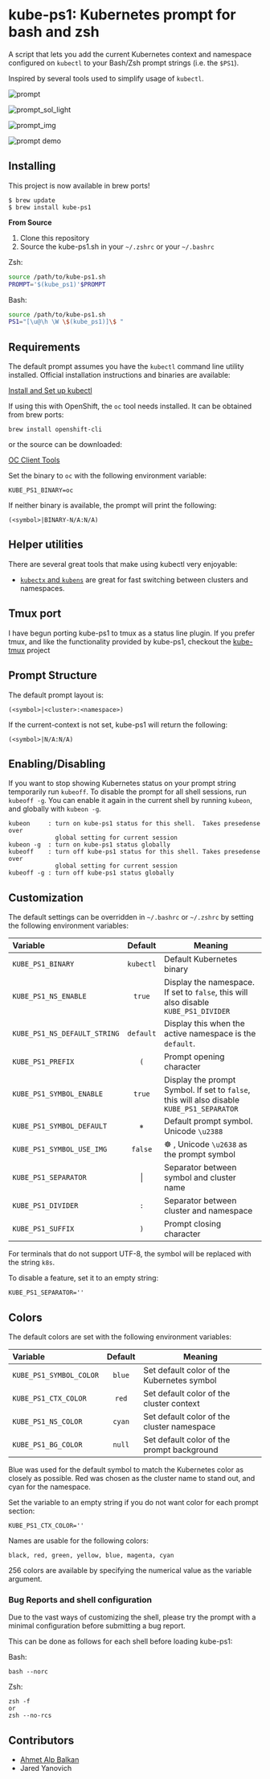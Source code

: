 kube-ps1: Kubernetes prompt for bash and zsh
============================================

A script that lets you add the current Kubernetes context and namespace configured on `kubectl` to your Bash/Zsh prompt strings (i.e. the `$PS1`).

Inspired by several tools used to simplify usage of `kubectl`.

![prompt](img/screenshot2.png)

![prompt_sol_light](img/screenshot-sol-light.png)

![prompt_img](img/screenshot-img.png)

![prompt demo](img/kube-ps1.gif)

Installing
----------

This project is now available in brew ports!

```
$ brew update
$ brew install kube-ps1
```

**From Source**

1.	Clone this repository
2.	Source the kube-ps1.sh in your `~/.zshrc` or your `~/.bashrc`

Zsh:

```sh
source /path/to/kube-ps1.sh
PROMPT='$(kube_ps1)'$PROMPT
```

Bash:

```sh
source /path/to/kube-ps1.sh
PS1="[\u@\h \W \$(kube_ps1)]\$ "
```

Requirements
------------

The default prompt assumes you have the `kubectl` command line utility installed. Official installation instructions and binaries are available:

[Install and Set up kubectl](https://kubernetes.io/docs/tasks/tools/install-kubectl/)

If using this with OpenShift, the `oc` tool needs installed. It can be obtained from brew ports:

```
brew install openshift-cli
```

or the source can be downloaded:

[OC Client Tools](https://www.openshift.org/download.html)

Set the binary to `oc` with the following environment variable:

```
KUBE_PS1_BINARY=oc
```

If neither binary is available, the prompt will print the following:

```
(<symbol>|BINARY-N/A:N/A)
```

Helper utilities
----------------

There are several great tools that make using kubectl very enjoyable:

-	[`kubectx` and `kubens`](https://github.com/ahmetb/kubectx) are great for fast switching between clusters and namespaces.

Tmux port
---------

I have begun porting kube-ps1 to tmux as a status line plugin. If you prefer tmux, and like the functionality provided by kube-ps1, checkout the [kube-tmux](https://github.com/jonmosco/kube-tmux) project

Prompt Structure
----------------

The default prompt layout is:

```
(<symbol>|<cluster>:<namespace>)
```

If the current-context is not set, kube-ps1 will return the following:

```
(<symbol>|N/A:N/A)
```

Enabling/Disabling
------------------

If you want to stop showing Kubernetes status on your prompt string temporarily run `kubeoff`. To disable the prompt for all shell sessions, run `kubeoff -g`. You can enable it again in the current shell by running `kubeon`, and globally with `kubeon -g`.

```
kubeon     : turn on kube-ps1 status for this shell.  Takes presedense over
             global setting for current session
kubeon -g  : turn on kube-ps1 status globally
kubeoff    : turn off kube-ps1 status for this shell. Takes presedense over
             global setting for current session
kubeoff -g : turn off kube-ps1 status globally
```

Customization
-------------

The default settings can be overridden in `~/.bashrc` or `~/.zshrc` by setting the following environment variables:

| Variable                     | Default   | Meaning                                                                                   |
|:-----------------------------|:---------:|-------------------------------------------------------------------------------------------|
| `KUBE_PS1_BINARY`            | `kubectl` | Default Kubernetes binary                                                                 |
| `KUBE_PS1_NS_ENABLE`         |  `true`   | Display the namespace. If set to `false`, this will also disable `KUBE_PS1_DIVIDER`       |
| `KUBE_PS1_NS_DEFAULT_STRING` | `default` | Display this when the active namespace is the `default`.                                  |
| `KUBE_PS1_PREFIX`            |    `(`    | Prompt opening character                                                                  |
| `KUBE_PS1_SYMBOL_ENABLE`     |  `true`   | Display the prompt Symbol. If set to `false`, this will also disable `KUBE_PS1_SEPARATOR` |
| `KUBE_PS1_SYMBOL_DEFAULT`    |    `⎈`    | Default prompt symbol. Unicode `\u2388`                                                   |
| `KUBE_PS1_SYMBOL_USE_IMG`    |  `false`  | ☸️ , Unicode `\u2638` as the prompt symbol                                                 |
| `KUBE_PS1_SEPARATOR`         |  &#124;   | Separator between symbol and cluster name                                                 |
| `KUBE_PS1_DIVIDER`           |    `:`    | Separator between cluster and namespace                                                   |
| `KUBE_PS1_SUFFIX`            |    `)`    | Prompt closing character                                                                  |

For terminals that do not support UTF-8, the symbol will be replaced with the string `k8s`.

To disable a feature, set it to an empty string:

```
KUBE_PS1_SEPARATOR=''
```

Colors
------

The default colors are set with the following environment variables:

| Variable                | Default | Meaning                                    |
|:------------------------|:-------:|--------------------------------------------|
| `KUBE_PS1_SYMBOL_COLOR` | `blue`  | Set default color of the Kubernetes symbol |
| `KUBE_PS1_CTX_COLOR`    |  `red`  | Set default color of the cluster context   |
| `KUBE_PS1_NS_COLOR`     | `cyan`  | Set default color of the cluster namespace |
| `KUBE_PS1_BG_COLOR`     | `null`  | Set default color of the prompt background |

Blue was used for the default symbol to match the Kubernetes color as closely as possible. Red was chosen as the cluster name to stand out, and cyan for the namespace.

Set the variable to an empty string if you do not want color for each prompt section:

```
KUBE_PS1_CTX_COLOR=''
```

Names are usable for the following colors:

```
black, red, green, yellow, blue, magenta, cyan
```

256 colors are available by specifying the numerical value as the variable argument.

### Bug Reports and shell configuration

Due to the vast ways of customizing the shell, please try the prompt with a minimal configuration before submitting a bug report.

This can be done as follows for each shell before loading kube-ps1:

Bash:

```
bash --norc
```

Zsh:

```
zsh -f
or
zsh --no-rcs
```

Contributors
------------

-	[Ahmet Alp Balkan](https://github.com/ahmetb)
-	Jared Yanovich
